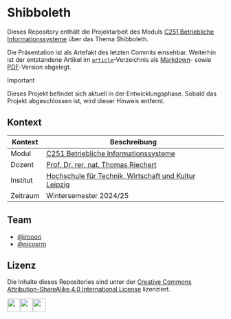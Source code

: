 # Shibboleth

Dieses Repository enthält die Projektarbeit des Moduls [C251 Betriebliche Informationssysteme](https://modulux.htwk-leipzig.de/modulux/modul/6286) über das Thema Shibboleth.

Die Präsentation ist als Artefakt des letzten Commits einsehbar. Weiterhin ist der entstandene Artikel im [`article`](./article/)-Verzeichnis als [Markdown](./article/article.preview.md)- sowie [PDF](./article/24_bis_shibboleth_article.pdf)-Version abgelegt.

> [!IMPORTANT]
> Dieses Projekt befindet sich aktuell in der Entwicklungsphase. Sobald das Projekt abgeschlossen ist, wird dieser Hinweis entfernt.

## Kontext

| Kontext  | Beschreibung                                                                                                                          |
|----------|---------------------------------------------------------------------------------------------------------------------------------------|
| Modul    | [C251 Betriebliche Informationssysteme](https://modulux.htwk-leipzig.de/modulux/modul/6286)                                           |
| Dozent   | [Prof. Dr. rer. nat. Thomas Riechert](https://fim.htwk-leipzig.de/fakultaet/personen/professorinnen-und-professoren/thomas-riechert/) |
| Institut | [Hochschule für Technik, Wirtschaft und Kultur Leipzig](https://www.htwk-leipzig.de/)                                                 |
| Zeitraum | Wintersemester 2024/25                                                                                                                |

## Team

- [@irooori](https://github.com/irooori)
- [@nicosrm](https://github.com/nicosrm)

## Lizenz

Die Inhalte dieses Repositories sind unter der [Creative Commons Attribution-ShareAlike 4.0 International License](./LICENSE) lizenziert.

<img src="https://mirrors.creativecommons.org/presskit/icons/cc.xlarge.png" width="30" /><img src="https://mirrors.creativecommons.org/presskit/icons/by.xlarge.png" width="30" /><img src="https://mirrors.creativecommons.org/presskit/icons/sa.xlarge.png" width="30" />
